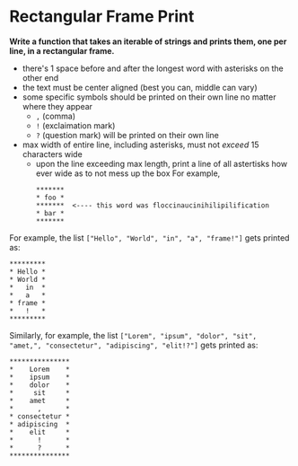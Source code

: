 # Rectangular Frame Print

**Write a function that takes an iterable of strings and prints them, one per line, in a rectangular frame.**

* there's 1 space before and after the longest word with asterisks on the other end
* the text must be center aligned (best you can, middle can vary)
* some specific symbols should be printed on their own line no matter where they appear
    * `,` (comma)
    * `!` (exclaimation mark)
    * `?` (question mark) will be printed on their own line
* max width of entire line, including asterisks, must not _exceed_ 15 characters wide
    * upon the line exceeding max length, print a line of all astertisks how ever wide as to not mess up the box
      For example,
      ```
      *******
      * foo *
      *******  <---- this word was floccinaucinihilipilification
      * bar *
      *******
      ```

For example, the list `["Hello", "World", "in", "a", "frame!"]` gets printed as:

```
*********
* Hello *
* World *
*   in  *
*   a   *
* frame *
*   !   *
*********
```

Similarly, for example, the list `["Lorem", "ipsum", "dolor", "sit", "amet,", "consectetur", "adipiscing", "elit!?"]` gets printed as:

```
***************
*    Lorem    *
*    ipsum    *
*    dolor    *
*     sit     *
*    amet     *
*      ,      *
* consectetur *
* adipiscing  *
*    elit     *
*      !      *
*      ?      *
***************
```

